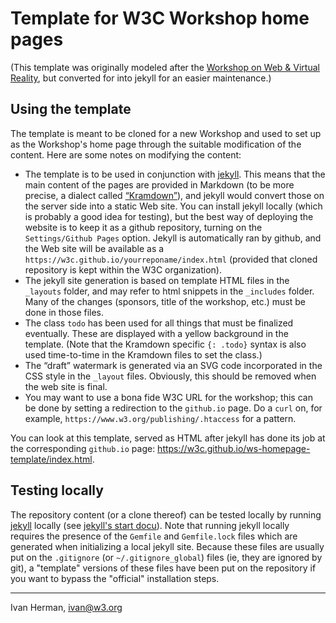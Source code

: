 # Template for W3C Workshop home pages

(This template was originally modeled after the [Workshop on Web & Virtual Reality](https://www.w3.org/2016/06/vr-workshop/), but converted for into jekyll for an easier maintenance.)

## Using the template

The template is meant to be cloned for a new Workshop and used to set up as the Workshop's home page through the suitable modification of the content. Here are some notes on modifying the content:

- The template is to be used in conjunction with [jekyll](https://jekyllrb.com/). This means that the main content of the pages are provided in Markdown (to be more precise, a dialect called [“Kramdown”](https://kramdown.gettalong.org/syntax.html)), and jekyll would convert those on the server side into a static Web site. You can install jekyll locally (which is probably a good idea for testing), but the best way of deploying the website is to keep it as a github repository, turning on the `Settings/Github Pages` option. Jekyll is automatically ran by github, and the Web site will be available as a `https://w3c.github.io/yourreponame/index.html` (provided that cloned repository is kept within the W3C organization).
- The jekyll site generation is based on template HTML files in the `_layouts` folder, and may refer to html snippets in the `_includes` folder. Many of the changes (sponsors, title of the workshop, etc.) must be done in those files.
- The class `todo` has been used for all things that must be finalized eventually. These are displayed with a yellow background in the template. (Note that the Kramdown specific `{: .todo}` syntax is also used time-to-time in the Kramdown files to set the class.)
- The “draft” watermark is generated via an SVG code incorporated in the CSS style in the `_layout` files. Obviously, this should be removed when the web site is final.
- You may want to use a bona fide W3C URL for the workshop; this can be done by setting a redirection to the `github.io` page. Do a `curl` on, for example, `https://www.w3.org/publishing/.htaccess` for a pattern.

You can look at this template, served as HTML after jekyll has done its job at the corresponding `github.io` page: https://w3c.github.io/ws-homepage-template/index.html.

## Testing locally

The repository content (or a clone thereof) can be tested locally by running [jekyll](https://jekyllrb.com/) locally (see [jekyll's start docu](https://jekyllrb.com/docs/)). Note that running jekyll locally requires the presence of the `Gemfile` and `Gemfile.lock` files which are generated when initializing a local jekyll site. Because these files are usually put on the `.gitignore` (or `~/.gitignore_global`) files (ie, they are ignored by git), a "template" versions of these files have been put on the repository if you want to bypass the "official" installation steps.


---

Ivan Herman, ivan@w3.org
